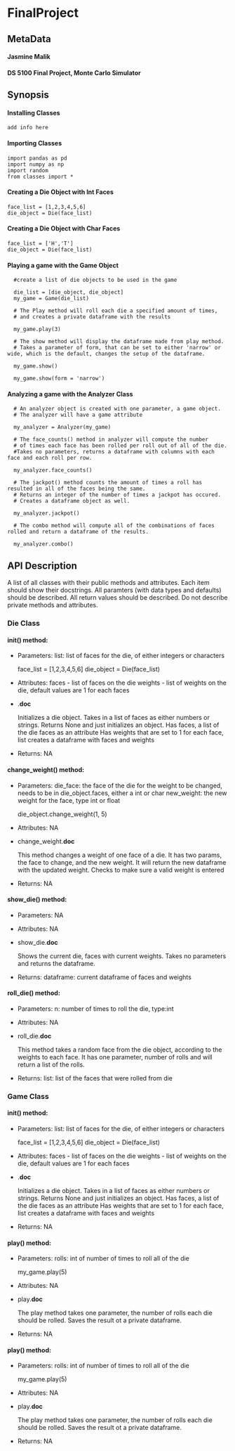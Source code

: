 # FinalProject

## MetaData

  #### Jasmine Malik  
  #### DS 5100 Final Project, Monte Carlo Simulator

## Synopsis

#### Installing Classes

    add info here

#### Importing Classes

    import pandas as pd
    import numpy as np
    import random
    from classes import *

#### Creating a Die Object with Int Faces

    face_list = [1,2,3,4,5,6]
    die_object = Die(face_list)
    
#### Creating a Die Object with Char Faces

    face_list = ['H','T']
    die_object = Die(face_list)
    
#### Playing a game with the Game Object
    
      #create a list of die objects to be used in the game
      
      die_list = [die_object, die_object]
      my_game = Game(die_list)
      
      # The Play method will roll each die a specified amount of times,
      # and creates a private dataframe with the results
      
      my_game.play(3)
      
      # The show method will display the dataframe made from play method.
      # Takes a parameter of form, that can be set to either 'narrow' or wide, which is the default, changes the setup of the dataframe.
      
      my_game.show()
      
      my_game.show(form = 'narrow')
      
      
#### Analyzing a game with the Analyzer Class

      # An analyzer object is created with one parameter, a game object.
      # The analyzer will have a game attribute 
      
      my_analyzer = Analyzer(my_game)
      
      # The face_counts() method in analyzer will compute the number
      # of times each face has been rolled per roll out of all of the die.
      #Takes no parameters, returns a dataframe with columns with each face and each roll per row.
      
      my_analyzer.face_counts()
      
      # The jackpot() method counts the amount of times a roll has resulted in all of the faces being the same.
      # Returns an integer of the number of times a jackpot has occured.
      # Creates a dataframe object as well.
      
      my_analyzer.jackpot()
      
      # The combo method will compute all of the combinations of faces rolled and return a dataframe of the results.
      
      my_analyzer.combo()
      
  
 ## API Description
 
A list of all classes with their public methods and attributes.
Each item should show their docstrings.
All paramters (with data types and defaults) should be described.
All return values should be described.
Do not describe private methods and attributes.
  
### Die Class
    
#### init() method:

- Parameters:
 list: list of faces for the die, of either integers or characters 
    
    face_list = [1,2,3,4,5,6]
    die_object = Die(face_list)

- Attributes:
 faces - list of faces on the die
 weights - list of weights on the die, default values are 1 for each faces
    
  
- .__doc__
    
    Initializes a die object. Takes in a list of faces as either numbers or strings.
    Returns None and just initializes an object. 
    Has faces, a list of the die faces as an attribute
    Has weights that are set to 1 for each face, list
    creates a dataframe with faces and weights
    
  
- Returns: NA
    
#### change_weight() method:

- Parameters:
 die_face: the face of the die for the weight to be changed, needs to be in die_object.faces, either a int or char
 new_weight: the new weight for the face, type int or float
    
    die_object.change_weight(1, 5)

- Attributes: NA

- change_weight.__doc__
    
   This method changes a weight of one face of a die.
   It has two params, the face to change, and the new weight.
   It will return the new dataframe with the updated weight.
   Checks to make sure a valid weight is entered
    
  
- Returns: NA

#### show_die() method:

- Parameters: NA

- Attributes: NA

- show_die.__doc__
    
    Shows the current die, faces with current weights. Takes no parameters and returns the dataframe.

- Returns: 
 dataframe: current dataframe of faces and weights
  


#### roll_die() method:

- Parameters: 
 n: number of times to roll the die, type:int

- Attributes: NA

- roll_die.__doc__
    
    This method takes a random face from the die object, according to the weights to each face.
    It has one parameter, number of rolls and will return a list of the rolls. 

- Returns: 
 list: list of the faces that were rolled from die
 

### Game Class
    
#### init() method:

- Parameters:
 list: list of faces for the die, of either integers or characters 
    
    face_list = [1,2,3,4,5,6]
    die_object = Die(face_list)

- Attributes:
 faces - list of faces on the die
 weights - list of weights on the die, default values are 1 for each faces
    
  
- .__doc__
    
    Initializes a die object. Takes in a list of faces as either numbers or strings.
    Returns None and just initializes an object. 
    Has faces, a list of the die faces as an attribute
    Has weights that are set to 1 for each face, list
    creates a dataframe with faces and weights
    
  
- Returns: NA

#### play() method:

- Parameters:
 rolls: int of number of times to roll all of the die
    
    my_game.play(5)

- Attributes: NA
    
- play.__doc__
    
    The play method takes one parameter, the number of rolls each die should be rolled.
    Saves the result ot a private dataframe.
    
  
- Returns: NA

#### play() method:

- Parameters:
 rolls: int of number of times to roll all of the die
    
    my_game.play(5)

- Attributes: NA
    
- play.__doc__
    
    The play method takes one parameter, the number of rolls each die should be rolled.
    Saves the result ot a private dataframe.
    
  
- Returns: NA




